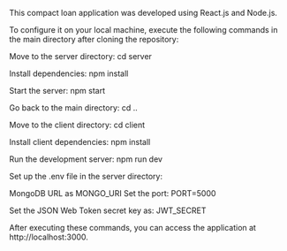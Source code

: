 This compact loan application was developed using React.js and Node.js.

To configure it on your local machine, execute the following commands in the main directory after cloning the repository:

Move to the server directory: cd server

Install dependencies: npm install

Start the server: npm start

Go back to the main directory: cd ..

Move to the client directory: cd client

Install client dependencies: npm install

Run the development server: npm run dev

Set up the .env file in the server directory:

MongoDB URL as MONGO_URI Set the port: PORT=5000

Set the JSON Web Token secret key as: JWT_SECRET

After executing these commands, you can access the application at http://localhost:3000.
